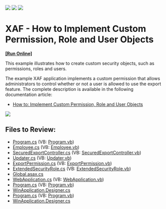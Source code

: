<!-- default badges list -->
![](https://img.shields.io/endpoint?url=https://codecentral.devexpress.com/api/v1/VersionRange/128591442/22.2.4%2B)
[![](https://img.shields.io/badge/Open_in_DevExpress_Support_Center-FF7200?style=flat-square&logo=DevExpress&logoColor=white)](https://supportcenter.devexpress.com/ticket/details/E3794)
[![](https://img.shields.io/badge/📖_How_to_use_DevExpress_Examples-e9f6fc?style=flat-square)](https://docs.devexpress.com/GeneralInformation/403183)
<!-- default badges end -->

# XAF - How to Implement Custom Permission, Role and User Objects
<!-- run online -->
**[[Run Online]](https://codecentral.devexpress.com/e3794/)**
<!-- run online end -->

This example illustrates how to create custom security objects, such as permissions, roles and users. 

The example XAF application implements a custom permission that allows administrators to control whether or not a user is allowed to use the export feature. The complete description is available in the following documentation article:

* [How to: Implement Custom Permission, Role and User Objects](https://docs.devexpress.com/eXpressAppFramework/113384)

![](https://raw.githubusercontent.com/DevExpress-Examples/how-to-implement-custom-permission-role-and-user-objects-e3794/17.2.3+/media/00ffc31d-8a0d-47e5-a763-d7f07e79e52d.png)

## Files to Review:

* [Program.cs](./CS/SecuredExportExample.MiddleTierSecurityServer/Program.cs) (VB: [Program.vb](./VB/SecuredExportExample.MiddleTierSecurityServer/Program.vb))
* [Employee.cs](./CS/SecuredExportExample.Module/BusinessObjects/Employee.cs) (VB: [Employee.vb](./VB/SecuredExportExample.Module/BusinessObjects/Employee.vb))
* [SecuredExportController.cs](./CS/SecuredExportExample.Module/Controllers/SecuredExportController.cs) (VB: [SecuredExportController.vb](./VB/SecuredExportExample.Module/Controllers/SecuredExportController.vb))
* [Updater.cs](./CS/SecuredExportExample.Module/DatabaseUpdate/Updater.cs) (VB: [Updater.vb](./VB/SecuredExportExample.Module/DatabaseUpdate/Updater.vb))
* [ExportPermission.cs](./CS/SecuredExportExample.Module/SecurityObjects/ExportPermission.cs) (VB: [ExportPermission.vb](./VB/SecuredExportExample.Module/SecurityObjects/ExportPermission.vb))
* [ExtendedSecurityRole.cs](./CS/SecuredExportExample.Module/SecurityObjects/ExtendedSecurityRole.cs) (VB: [ExtendedSecurityRole.vb](./VB/SecuredExportExample.Module/SecurityObjects/ExtendedSecurityRole.vb))
* [Global.asax.cs](./CS/SecuredExportExample.Web/Global.asax.cs)
* [WebApplication.cs](./CS/SecuredExportExample.Web/WebApplication.cs) (VB: [WebApplication.vb](./VB/SecuredExportExample.Web/WebApplication.vb))
* [Program.cs](./CS/SecuredExportExample.Win.MiddleTierSecurityClient/Program.cs) (VB: [Program.vb](./VB/SecuredExportExample.Win.MiddleTierSecurityClient/Program.vb))
* [WinApplication.Designer.cs](./CS/SecuredExportExample.Win.MiddleTierSecurityClient/WinApplication.Designer.cs)
* [Program.cs](./CS/SecuredExportExample.Win/Program.cs) (VB: [Program.vb](./VB/SecuredExportExample.Win/Program.vb))
* [WinApplication.Designer.cs](./CS/SecuredExportExample.Win/WinApplication.Designer.cs)
